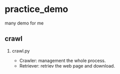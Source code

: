 practice_demo
=============

many demo for me

crawl
------------

1. crawl.py

    * Crawler: management the whole process.
    * Retriever: retriev the web page and download.



